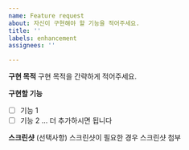 ```yaml
---
name: Feature request
about: 자신이 구현해야 할 기능을 적어주세요.
title: ''
labels: enhancement
assignees: ''

---
```


**구현 목적**
구현 목적을 간략하게 적어주세요.

**구현할 기능**
- [ ] 기능 1
- [ ] 기능 2
... 더 추가하시면 됩니다

**스크린샷** (선택사항)
스크린샷이 필요한 경우 스크린샷 첨부
